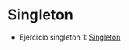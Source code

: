 # Singleton

- Ejercicio singleton 1: [Singleton](https://github.com/DaniGonGre/Singleton/tree/main/Ejercicio1)

